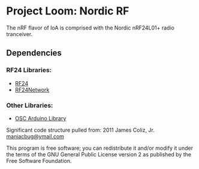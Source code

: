 # Project Loom: Nordic RF

The nRF flavor of IoA is comprised with the Nordic nRF24L01+ radio tranceiver.

## Dependencies
### RF24 Libraries:
* [RF24](https://github.com/nRF24/RF24)
* [RF24Network](https://github.com/nRF24/RF24Network)

### Other Libraries:
* [OSC Arduino Library](https://github.com/CNMAT/OSC)

Significant code structure pulled from:
2011 James Coliz, Jr. <maniacbug@ymail.com>

 This program is free software; you can redistribute it and/or
 modify it under the terms of the GNU General Public License
 version 2 as published by the Free Software Foundation.

 
